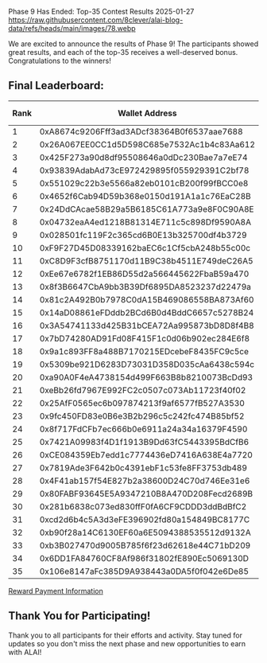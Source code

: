 Phase 9 Has Ended: Top-35 Contest Results
2025-01-27
https://raw.githubusercontent.com/8clever/alai-blog-data/refs/heads/main/images/78.webp

We are excited to announce the results of Phase 9! The participants showed great results, and each of the top-35 receives a well-deserved bonus. Congratulations to the winners!

## Final Leaderboard:

| Rank | Wallet Address                                                       | ALAI Value | Bonus (%) |
|------|-----------------------------------------------------------------------|------------|-----------|
| 1    | 0xA8674c9206Fff3ad3ADcf38364B0f6537aae7688| 77089.82   | +300%     |
| 2    | 0x26A067EE0CC1d5D598C685e7532Ac1b4c83Aa612                          | 58999.99   | +210%     |
| 3    | 0x425F273a90d8df95508646a0dDc230Bae7a7eE74                          | 18496.98   | +150%     |
| 4    | 0x93839AdabAd73cE972429895f055929391C2bf78                          | 10899.20   | +100%     |
| 5    | 0x551029c22b3e5566a82eb0101cB200f99fBCC0e8                           | 3612.71    | +70%      |
| 6    | 0x4652f6Cab94D59b368e0150d191A1a1c76EaC28B                          | 3021.02    | +50%      |
| 7    | 0x24DdCAcae58B29a5B6185C61A773a9e8F0C90A8E                          | 2903.98    | +50%      |
| 8    | 0x04732eaA4ed1218B81314E711c5c898Df9590A8A                          | 2792.30    | +35%      |
| 9    | 0x028501fc119F2c365cd6B0E13b325700df4b3729                          | 2249.01    | +35%      |
| 10   | 0xF9F27D45D08339162baEC6c1Cf5cbA248b55c00c                          | 2196.17    | +35%      |
| 11   | 0xC8D9F3cfB8751170d11B9C38b4511E749deC26A5                          | 1944.67    | +25%      |
| 12   | 0xEe67e6782f1EB86D55d2a566445622FbaB59a470                          | 1656.94    | +25%      |
| 13   | 0x8f3B6647CbA9bb3B39Df6895DA8523237d22479a                          | 1530.95    | +25%      |
| 14   | 0x81c2A492B0b7978C0dA15B469086558BA873Af60                          | 1490.31    | +25%      |
| 15   | 0x14aD08861eFDddb2BCd6B0d4BddC6657c5278B24                          | 1354.82    | +25%      |
| 16   | 0x3A54741133d425B31bCEA72Aa995873bD8D8f4B8                          | 1292.37    | +15%      |
| 17   | 0x7bD74280AD91Fd08F415F1c0d06b902ec284E6f8                          | 1266.29    | +15%      |
| 18   | 0x9a1c893FF8a488B7170215EDcebeF8435FC9c5ce                          | 1238.31    | +15%      |
| 19   | 0x5309be921D6283D73031D358D035cAa6438c594c                          | 1140.31    | +15%      |
| 20   | 0xa90A0F4eA4738154d499F663B8b8210073BcDd93                          | 1138.05    | +15%      |
| 21   | 0xeBb26fd7967E992FC2c0507c073Ab11723f40f02                          | 1000.09    | +10%      |
| 22   | 0x25AfF0565ec6b097874213f9af6577fB527A3530                          | 704.51     | +10%      |
| 23   | 0x9fc450FD83e0B6e3B2b296c5c242fc474B85bf52                          | 683.74     | +10%      |
| 24   | 0x8f717FdCFb7ec666b0e6911a24a34a16379F4590                          | 677.41     | +10%      |
| 25   | 0x7421A09983f4D1f1913B9Dd63fC5443395BdCfB6                          | 569.02     | +10%      |
| 26   | 0xCE084359Eb7edd1c7774436eD7416A638E4a7720                          | 541.34     | +5%       |
| 27   | 0x7819Ade3F642b0c4391ebF1c53fe8FF3753db489                          | 442.14     | +5%       |
| 28   | 0x4F41ab157f54E827b2a38600D24C70d746Ee31e6                          | 343.98     | +5%       |
| 29   | 0x80FABF93645E5A9347210B8A470D208Fecd2689B                          | 334.66     | +5%       |
| 30   | 0x281b6838c073ed830ffF0fA6CF9CDDD3ddBdBfC2                          | 299.99     | +5%       |
| 31   | 0xcd2d6b4c5A3d3eFE396902fd80a154849BC8177C                          | 273.67     | +5%       |
| 32   | 0xb90f28a14C6130EF60a6E5094388535512d9132A                          | 259.99     | +5%       |
| 33   | 0xb3B027470d9005B785f6f23d62618e44C71bD209                          | 258.77     | +5%       |
| 34   | 0x6DD1FA84760CF8Af986f31802fE890Ec5069130D                          | 217.07     | +5%       |
| 35   | 0x106e8147aFc385D9A938443a0DA5f0f042e6De85                          | 217.07     | +5%       |


[Reward Payment Information](https://bscscan.com/tx/0x8a32266f47685413adf858f2dc3e771685231cdceec44fca91d1798d51256b76)
## Thank You for Participating!

Thank you to all participants for their efforts and activity. Stay tuned for updates so you don't miss the next phase and new opportunities to earn with ALAI!
